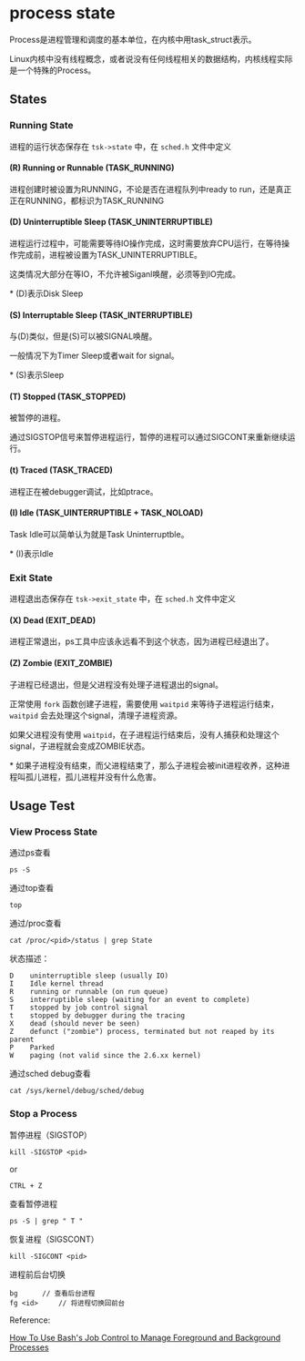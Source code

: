 # process state

Process是进程管理和调度的基本单位，在内核中用task_struct表示。

Linux内核中没有线程概念，或者说没有任何线程相关的数据结构，内核线程实际是一个特殊的Process。

## States

### Running State

进程的运行状态保存在 `tsk->state` 中，在 `sched.h` 文件中定义

#### (R) Running or Runnable (TASK_RUNNING)

进程创建时被设置为RUNNING，不论是否在进程队列中ready to run，还是真正正在RUNNING，都标识为TASK_RUNNING

#### (D) Uninterruptible Sleep (TASK_UNINTERRUPTIBLE)

进程运行过程中，可能需要等待IO操作完成，这时需要放弃CPU运行，在等待操作完成前，进程被设置为TASK_UNINTERRUPTIBLE。

这类情况大部分在等IO，不允许被Siganl唤醒，必须等到IO完成。

\* (D)表示Disk Sleep

#### (S) Interruptable Sleep (TASK_INTERRUPTIBLE)

与(D)类似，但是(S)可以被SIGNAL唤醒。

一般情况下为Timer Sleep或者wait for signal。

\* (S)表示Sleep

#### (T) Stopped (TASK_STOPPED)

被暂停的进程。

通过SIGSTOP信号来暂停进程运行，暂停的进程可以通过SIGCONT来重新继续运行。

#### (t) Traced (TASK_TRACED)

进程正在被debugger调试，比如ptrace。

#### (I) Idle (TASK_UINTERRUPTIBLE + TASK_NOLOAD)

Task Idle可以简单认为就是Task Uninterruptble。

\* (I)表示Idle

### Exit State

进程退出态保存在 `tsk->exit_state` 中，在 `sched.h` 文件中定义

#### (X) Dead (EXIT_DEAD)

进程正常退出，ps工具中应该永远看不到这个状态，因为进程已经退出了。

#### (Z) Zombie (EXIT_ZOMBIE)

子进程已经退出，但是父进程没有处理子进程退出的signal。

正常使用 `fork` 函数创建子进程，需要使用 `waitpid` 来等待子进程运行结束， `waitpid` 会去处理这个signal，清理子进程资源。

如果父进程没有使用 `waitpid`，在子进程运行结束后，没有人捕获和处理这个signal，子进程就会变成ZOMBIE状态。

\* 如果子进程没有结束，而父进程结束了，那么子进程会被init进程收养，这种进程叫孤儿进程，孤儿进程并没有什么危害。

## Usage Test

### View Process State

通过ps查看

```
ps -S
```

通过top查看

```
top
```

通过/proc查看

```
cat /proc/<pid>/status | grep State
```

状态描述：

```
D    uninterruptible sleep (usually IO)
I    Idle kernel thread
R    running or runnable (on run queue)
S    interruptible sleep (waiting for an event to complete)
T    stopped by job control signal
t    stopped by debugger during the tracing
X    dead (should never be seen)
Z    defunct ("zombie") process, terminated but not reaped by its parent
P    Parked
W    paging (not valid since the 2.6.xx kernel)
```

通过sched debug查看

```
cat /sys/kernel/debug/sched/debug
```

### Stop a Process

暂停进程（SIGSTOP）

```
kill -SIGSTOP <pid>
```
or
```
CTRL + Z
```

查看暂停进程

```
ps -S | grep " T "
```

恢复进程（SIGSCONT）

```
kill -SIGCONT <pid>
```

进程前后台切换

```
bg		// 查看后台进程
fg <id>		// 将进程切换回前台
```

Reference:

[How To Use Bash's Job Control to Manage Foreground and Background Processes](https://www.digitalocean.com/community/tutorials/how-to-use-bash-s-job-control-to-manage-foreground-and-background-processes)
